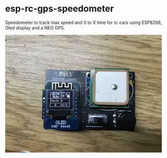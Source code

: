 # esp-rc-gps-speedometer
Speedometer to track max speed and 0 to X time for rc cars using ESP8266, Oled display and a NEO GPS.



<p align="center">
  <img src="https://github.com/lbento27/esp-rc-gps-speedometer/blob/main/Resources/IMG_3372.JPG?raw=true" width="700">
</p>
